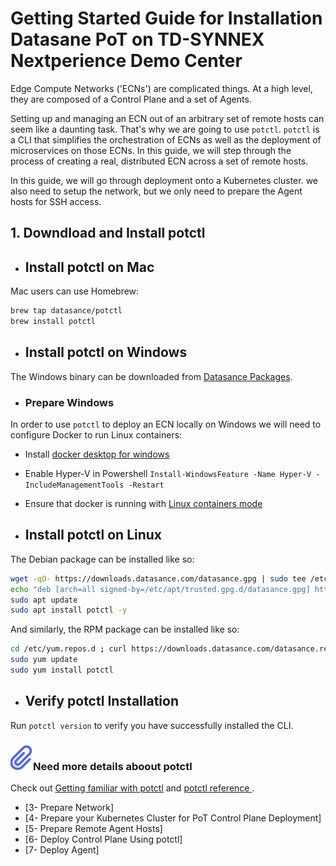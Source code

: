 # Getting Started Guide for Installation Datasane PoT on TD-SYNNEX Nextperience Demo Center


Edge Compute Networks ('ECNs') are complicated things. At a high level, they are composed of a Control Plane and a set of Agents.

Setting up and managing an ECN out of an arbitrary set of remote hosts can seem like a daunting task. That's why we are going to use `potctl`. `potctl` is a CLI that simplifies the orchestration of ECNs as well as the deployment of microservices on those ECNs. In this guide, we will step through the process of creating a real, distributed ECN across a set of remote hosts.

In this guide, we will go through deployment onto a Kubernetes cluster.  we also need to setup the network, but we only need to prepare the Agent hosts for SSH access.

##  1. Downdload and Install potctl

- ## Install potctl on Mac

Mac users can use Homebrew:

```bash
brew tap datasance/potctl
brew install potctl
```

- ## Install potctl on Windows

The Windows binary can be downloaded from [Datasance Packages](https://github.com/Datasance/potctl/releases/download/v1.0.0/potctl.exe).

- ### Prepare Windows

In order to use `potctl` to deploy an ECN locally on Windows we will need to configure Docker to run Linux containers:

- Install [docker desktop for windows](https://download.docker.com/win/stable/Docker%20Desktop%20Installer.exe)
- Enable Hyper-V in Powershell `Install-WindowsFeature -Name Hyper-V -IncludeManagementTools -Restart`
- Ensure that docker is running with [Linux containers mode](https://docs.docker.com/docker-for-windows/#switch-between-windows-and-linux-containers)

- ## Install potctl on Linux

The Debian package can be installed like so:

```bash
wget -qO- https://downloads.datasance.com/datasance.gpg | sudo tee /etc/apt/trusted.gpg.d/datasance.gpg >/dev/null
echo "deb [arch=all signed-by=/etc/apt/trusted.gpg.d/datasance.gpg] https://downloads.datasance.com/deb stable main" | sudo tee /etc/apt/sources.list.d/datansance.list >/dev/null
sudo apt update
sudo apt install potctl -y

```

And similarly, the RPM package can be installed like so:

```bash
cd /etc/yum.repos.d ; curl https://downloads.datasance.com/datasance.repo -LO
sudo yum update
sudo yum install potctl
```

- ## Verify potctl Installation

Run `potctl version` to verify you have successfully installed the CLI.

<aside class="notifications note">
  <h3><img src="/images/icos/ico-note.svg" alt="">Need more details aboout potctl</h3>
  <p> </p>
 </aside>
 
Check out [Getting familiar with potctl](https://docs.datasance.com/#/./ioFog_3.0/potctl/getting-familiar) and [potctl reference ](https://docs.datasance.com/#/./ioFog_3.0/reference-potctl/reference-kinds).

- [3- Prepare Network]
- [4- Prepare your Kubernetes Cluster for PoT Control Plane Deployment]
- [5- Prepare Remote Agent Hosts]
- [6- Deploy Control Plane Using potctl]
- [7- Deploy Agent]


